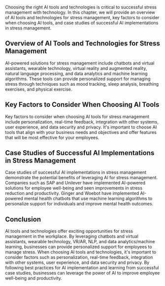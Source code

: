 

Choosing the right AI tools and technologies is critical to successful stress management with technology. In this chapter, we will provide an overview of AI tools and technologies for stress management, key factors to consider when choosing AI tools, and case studies of successful AI implementations in stress management.

Overview of AI Tools and Technologies for Stress Management
-----------------------------------------------------------

AI-powered solutions for stress management include chatbots and virtual assistants, wearable technology, virtual reality and augmented reality, natural language processing, and data analytics and machine learning algorithms. These tools can provide personalized support for managing stress through techniques such as mood tracking, sleep analysis, breathing exercises, and physical exercise.

Key Factors to Consider When Choosing AI Tools
----------------------------------------------

Key factors to consider when choosing AI tools for stress management include personalization, real-time feedback, integration with other systems, user experience, and data security and privacy. It's important to choose AI tools that align with your business needs and objectives and offer features that will be most effective for your employees.

Case Studies of Successful AI Implementations in Stress Management
------------------------------------------------------------------

Case studies of successful AI implementations in stress management demonstrate the potential benefits of leveraging AI for stress management. Companies such as SAP and Unilever have implemented AI-powered solutions for employee well-being and seen improvements in stress reduction and productivity. Ginger and Woebot have implemented AI-powered mental health chatbots that use machine learning algorithms to personalize support for individuals and improve mental health outcomes.

Conclusion
----------

AI tools and technologies offer exciting opportunities for stress management in the workplace. By leveraging chatbots and virtual assistants, wearable technology, VR/AR, NLP, and data analytics/machine learning, businesses can provide personalized support for employees to manage stress. When choosing AI tools and technologies, it's important to consider factors such as personalization, real-time feedback, integration with other systems, user experience, and data security and privacy. By following best practices for AI implementation and learning from successful case studies, businesses can leverage the power of AI to improve employee well-being and productivity.
